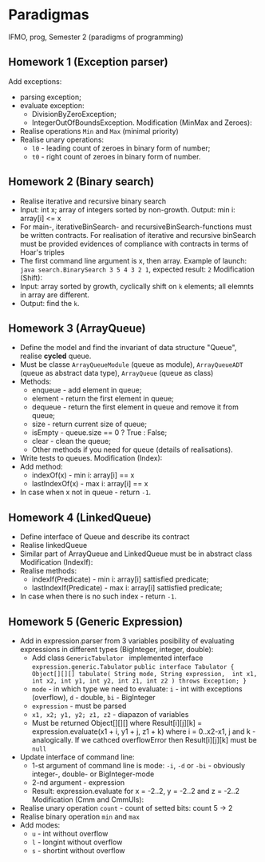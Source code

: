 # Paradigmas
IFMO, prog, Semester 2 (paradigms of programming)

## Homework 1 (Exception parser)
Add exceptions:
* parsing exception;
* evaluate exception:
  * DivisionByZeroException;
  * IntegerOutOfBoundsException.
Modification (MinMax and Zeroes):
* Realise operations `Min` and `Max` (minimal priority)
* Realise unary operations:
  * `l0` - leading count of zeroes in binary form of number;
  * `t0` - right count of zeroes in binary form of number.

## Homework 2 (Binary search)
* Realise iterative and recursive binary search
* Input: int x; array of integers sorted by non-growth. Output: min i: array\[i\] <= x
* For main-, iterativeBinSearch- and recursiveBinSearch-functions must be written contracts. For realisation of iterative and recursive binSearch must be provided evidences of compliance with contracts in terms of Hoar's triples
* The first command line argument is x, then array. Example of launch: `java search.BinarySearch 3 5 4 3 2 1`, expected result: `2`
Modification (Shift):
* Input: array sorted by growth, cyclically shift on `k` elements; all elemnts in array are different.
*  Output: find the `k`.

## Homework 3 (ArrayQueue)
* Define the model and find the invariant of data structure "Queue", realise <b>cycled</b> queue.
* Must be classe `ArrayQueueModule` (queue as module), `ArrayQueueADT` (queue as abstract data type), `ArrayQueue` (queue as class)
* Methods:
  * enqueue - add element in queue;
  * element - return the first element in queue;
  * dequeue - return the first element in queue and remove it from queue;
  * size - return current size of queue;
  * isEmpty - queue.size == 0 ? True : False;
  * clear - clean the queue;
  * Other methods if you need for queue (details of realisations).
* Write tests to queues.
Modification (Index):
* Add method:
  * indexOf(x) - min i: array[i] == x
  * lastIndexOf(x) - max i: array[i] == x
* In case when x not in queue - return `-1`.

## Homework 4 (LinkedQueue)
* Define interface of Queue and describe its contract
* Realise linkedQueue
* Similar part of ArrayQueue and LinkedQueue must be in abstract class
Modification (IndexIf):
* Realise methods:
  * indexIf(Predicate) - min i: array[i] sattisfied predicate;
  * lastIndexIf(Predicate) - max i: array[i] sattisfied predicate;
* In case when there is no such index - return `-1`.

## Homework 5 (Generic Expression)
* Add in expression.parser from 3 variables posibility of evaluating expressions in different types (BigInteger, integer, double):
  * Add class `GenericTabulator ` implemented interface `expression.generic.Tabulator`
    `public interface Tabulator {
        Object[][][] tabulate(
            String mode, String expression, 
            int x1, int x2, int y1, int y2, int z1, int z2
        ) throws Exception;
     }`
  * `mode` - in which type we need to evaluate: `i` - int with exceptions (overflow), `d` - double, `bi` - BigInteger
  * `expression` - must be parsed
  * `x1, x2; y1, y2; z1, z2` - diapazon of variables
  * Must be returned Object\[\]\[\]\[\] where Result\[i\]\[j\]\[k\] = expression.evaluate(x1 + i, y1 + j, z1 + k) where i = 0..x2-x1, j and k - analogically. If we cathced overflowError then Result\[i\]\[j\]\[k\] must be `null`
* Update interface of command line:
  * 1-st argument of command line is mode: `-i`, `-d` or `-bi` - obviously integer-, double- or BigInteger-mode
  * 2-nd argument - expression
  * Result: expression.evaluate for x = -2..2, y = -2..2 and z = -2..2
Modification (Cmm and CmmUls):
 * Realise unary operation `count` - count of setted bits: count 5 -> 2
 * Realise binary operation `min` and `max`
 * Add modes: 
   * `u` - int without overflow
   * `l` - longint without overflow
   * `s` - shortint without overflow

